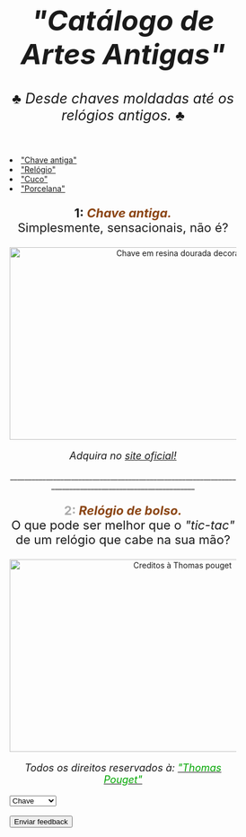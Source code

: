 <!DOCTYPE html>
<html lang="pt-br">
<head>
<title>"Catálogo de Artes Antigas"</title>
<meta charset="UTF-8">
<meta name="viewport" content="width=device-width, initial-scale=1">
<style>
* {    
  box-sizing: border-box;
}

body {
  font-family: Arial, Times New Roman, Verdana;
}

header {
  background-color: #ebc16d;
  padding: 30px;
  text-align: center;
  font-size: 35px;
  color: #000000;
}

nav {
  float: left;
  width: 20%;
  background: #c4814f;
  padding: 15px;
  height: 1084px;
}

nav ul {
  list-style-type: none;
  padding: 0;
}

article {
  float: left;
  padding: 20px;
  width: 80%;
  background-color: #b77e56;
}

section:after {
  content: "";
  display: table;
  clear: both:
}

footer {
  background-color: #642304;
  padding: 10px;
  text-align: center;
  color: #000000;
}

@media (max-width: 600px) {
  nav, article {
    widht: 100%;
    height: auto;
  }
}
</style>
  </head>
  <body background="https://http2.mlstatic.com/painel-tecido-sublimado-3d-madeira-pinheiro-220m-x-200m-D_NQ_NP_722225-MLB27487602615_062018-F.jpg">

<header>
<center>
   <h1 style="font-size:50px;">
      <em>"Catálogo de Artes Antigas"</em>
   </h1>
   <p style="font-size:25px;">
      <em>&#9827; Desde chaves moldadas até os relógios antigos. &#9827;</em>
   </p>
</center>
</header>

<section>
  <nav>
    <il>
      <li><a href="https://www.mozartleiloeiro.com.br/peca.asp?ID=269505">"Chave antiga"</a></li>
      <li><a href="https://www.artstation.com/artwork/dweNX">"Relógio"</a></li>
      <li><a href="https://www.catalogodasartes.com.br/obra/DGtDtPzt/">"Cuco"</a></li>
      <li><a href="https://www.elo7.com.br/xicaras-de-porcelana-cafe-cada-uma/dp/246834">"Porcelana"</a></li>
    </il>
  </nav>
  
  <article>
    <center>
      <p style="font-size:22px">
        <Strong>
         <span style="color:#202021">1:</span>
         <em>
            <span style="color:#8b4513;">Chave antiga.</span>
         </em>
      </Strong>
      <br>Simplesmente, sensacionais, não é?
   </p>

   <a href="https://www.mozartleiloeiro.com.br/peca.asp?ID=269505">
      <img src="https://www.mozartleiloeiro.com.br/imagens/img_m/710/269505.jpg" alt="Chave em resina dourada decorada" style="width:600px;height:343px">
   </a>

   <p style="font-size:18px">
      <em>Adquira no 
         <a href="https://www.mozartleiloeiro.com.br/peca.asp?ID=269505">site oficial! </a>
      </em>
   </p>

<p>_______________________________________________________________________________________________________</p>

   <p style="font-size:22px">
      <Strong>
         <span style="color:#aaaaaa">2:</span>
            <em>
               <span style="color:#8b4513;">Relógio de bolso.</span>
           </em>
      </Strong>
      <br>O que pode ser melhor que o
         <em> "tic-tac"
         </em>
         de um relógio que cabe na sua mão?
   </p>

   <a href="https://www.artstation.com/artwork/dweNX">
      <img src="https://cdnb.artstation.com/p/assets/images/images/013/155/079/original/thomas-pouget-ezgif-com-resize.gif?1538327082" alt="Creditos à Thomas pouget" style="width:600px;height:343px">
   </a>


   <p style="font-size:18px;">
      <em> Todos os direitos reservados à:
         <a href="https://www.artstation.com/thomas_pouget">
            <span style="color:#00a600;">"Thomas Pouget"</span>
         </a>
      </em>
   </p>
 </article>
</section>
<footer>
   <form>
      <select name="Artes">
         <option value="Chave" action="https://www.mozartleiloeiro.com.br/peca.asp?ID=269505">Chave</option>
         <option value="Relógio" action="https://www.artstation.com/artwork/dweNX">Relógio</option>
         <option value="Cuco" action="https://www.catalogodasartes.com.br/obra/DGtDtPzt/">Cucos</option>
         <option value="Porcelana" action="https://www.elo7.com.br/xicaras-de-porcelana-cafe-cada-uma/dp/246834">Porcelana</option>
      </select>
      <br><br>
         <input type="button" onclick="alert('Obrigado pelo seu feedback!')" value="Enviar feedback">
   </form>
</footer>   
</center>

</body>
</html>
